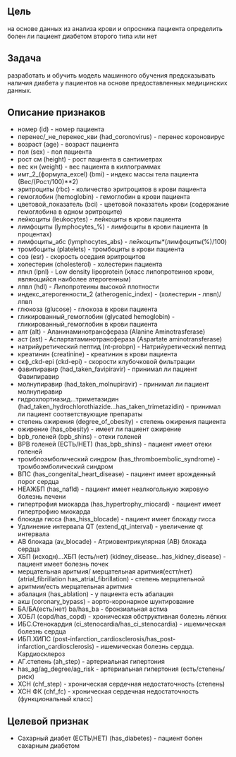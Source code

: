 ## Цель
на основе данных из анализа крови и опросника пациента определить болен ли пациент диабетом второго типа или нет

## Задача
разработать и обучить модель машинного обучения предсказывать наличия диабета у пациентов на основе предоставленных медицинских данных.

## Описание признаков 
- номер (id) - номер пациента
- перенес/_не_перенес_кви (had_coronovirus) - перенес короновирус
- возраст (age) - возраст пациента
- пол (sex) - пол пациента
- рост см (height) - рост пациента в сантиметрах
- вес кн (weight) - вес пациента в киллограммах
- имт_2_(формула_excel) (bmi) - индекс массы тела пациента (Вес/(Рост/100)**2)
- эритроциты (rbc) - количество эритроцитов в крови пациента
- гемоглобин (hemoglobin) - гемоглобин в крови пациента
- цветовой_показатель (bсi) - цветовой показатель крови (содержание гемоглобина в одном эритроците)
- лейкоциты (leukocytes) - лейкоциты в крови пациента
- лимфоциты (lymphocytes_%) - лимфоциты в крови пациента (в процентах)
- лимфоциты_абс (lymphocytes_abs) - лейкоциты*(лимфоциты(%)/100)
- тромбоциты (platelets) - тромбоциты в крови пациента
- соэ (esr) - скорость оседаия эритроцитов
- холестерин (cholesterol) - холестерин пациента
- лпнл (lpnl) - Low density lipoprotein (класс липопротеинов крови, являющийся наиболее атерогенным)
- лпвл (hdl) - Липопротеины высокой плотности
- индекс_атерогенности_2 (atherogenic_index) - (холестерин - лпвп)/лпвп
- глюкоза (glucose) - глюкоза в крови пациента
- гликированный_гемоглобин (glycated hemoglobin) - гликированный_гемоглобин в крови пациента
- алт (alt) - Аланинаминотрансфераза (Alanine Aminotrasferase)
- аст (ast) - Аспартатаминотрансфераза (Aspartate aminotransferase)
- натрийуретический пептид (nt‐probpn) - Натрийуретический пептид
- креатинин (creatinine) - креатинин в крови пациента
- скф_ckd-epi (ckd-epi) - скорости клубочковой фильтрации
- фавипиравир (had_taken_favipiravir) - принимал ли пациент Фавипиравир
- молнупиравир (had_taken_molnupiravir) - принимал ли пациент молнупиравир
- гидрохлортиазид...триметазидин (had_taken_hydrochlorothiazide...has_taken_trimetazidin) - принимал ли пациент соответствующие препараты
- степень ожирения (degree_of_obesity) - степень ожирения пациента
- ожирение (has_obesity) - имеет ли пациент ожирение
- bpb_голеней (bpb_shins) - отеки голеней
- BPB голеней (ЕСТЬ/НЕТ) (has_bpb_shins) - пациент имеет отеки голеней
- тромблоэмболический синдром (has_thromboembolic_syndrome) - тромбоэмболический синдром
- ВПС (has_congenital_heart_disease) - пациент имеет врожденный порог сердца
- НЕАЖБП (has_nafld) - пациент имеет неалкогольную жировую болезнь печени
- гипертрофия миокарда (has_hypertrophy_miocard) - пациент имеет гипертрофию миокарда
- блокада гисса (has_hiss_blocade) - пациент имеет блокаду гисса
- Удлинение интервала QT (extend_qt_interval) - увеличение qt интервала
- АВ блокада (av_blocade) - Атриовентрикулярная (АВ) блокада сердца
- ХБП (исходн)...ХБП (есть/нет) (kidney_disease...has_kidney_disease) - пациент имеет болезнь почек
- мерцательная аритмия/ мерцательная аритмия(естт/нет) (atrial_fibrillation has_atrial_fibrillation) - степень мерцательной 
- аритмии/есть мерцательная аритмия
- абалация (has_ablation) - у пациента есть абалация
- акш (coronary_bypass) - аорто-коронарное шунтирование
- БА/БА(есть/нет) ba/has_ba - бронзиальная астма
- ХОБЛ (copd/has_copd) - хроническая обструктивная болезнь лёгких
- ИБС.Стенокардия (ci_stenocardia/has_ci_stenocardia) - ишемическая болезнь сердца
- ИБП.ХИПС (post-infarction_cardiosclerosis/has_post-infarction_cardiosclerosis) - ишемическая болезнь сердца. Кардиосклероз
- АГ.степень (ah_step) - артериальная гипертония
- has_ag/ag_degree/ag_risk - артериальная гипертония (есть/степень/риск)
- ХСН (chf_step) - хроническая сердечная недостаточность (степень)
- ХСН ФК (chf_fc) - хроническая сердечная недостаточность (функциональный класс)

## Целевой признак
- Сахарный диабет (ЕСТЬ\НЕТ) (has_diabetes) - пациент болен сахарным диабетом
